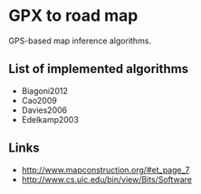 GPX to road map
===============

GPS-based map inference algorithms.

## List of implemented algorithms

* Biagoni2012
* Cao2009
* Davies2006
* Edelkamp2003

## Links

* http://www.mapconstruction.org/#et_page_7
* http://www.cs.uic.edu/bin/view/Bits/Software


